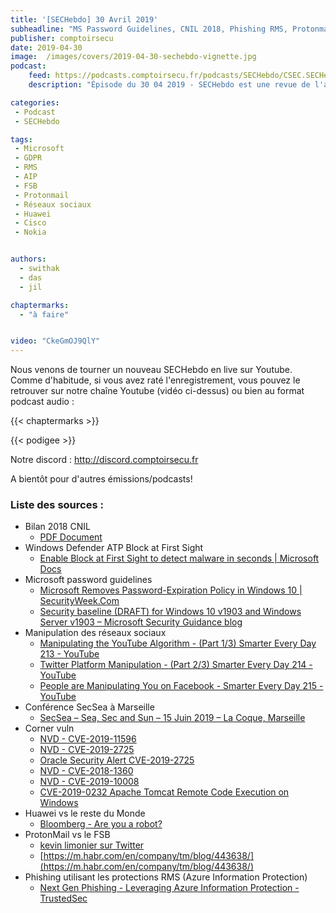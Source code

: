 ```yaml
---
title: '[SECHebdo] 30 Avril 2019'
subheadline: "MS Password Guidelines, CNIL 2018, Phishing RMS, Protonmail vs FSB, Manipulation des réseaux sociaux, Huawei/Cisco/Nokia, etc."
publisher: comptoirsecu
date: 2019-04-30
image:  /images/covers/2019-04-30-sechebdo-vignette.jpg
podcast:
    feed: https://podcasts.comptoirsecu.fr/podcasts/SECHebdo/CSEC.SECHebdo.2019-04-30.mp3
    description: "Épisode du 30 04 2019 - SECHebdo est une revue de l'actualité cybersécurité réalisée en live sur Youtube, généralement le mardi soir."

categories:
 - Podcast
 - SECHebdo

tags:
 - Microsoft
 - GDPR
 - RMS
 - AIP
 - FSB
 - Protonmail
 - Réseaux sociaux
 - Huawei
 - Cisco
 - Nokia


authors:
  - swithak
  - das
  - jil

chaptermarks:
  - "à faire"


video: "CkeGmOJ9QlY"
---
```


Nous venons de tourner un nouveau SECHebdo en live sur Youtube. Comme d'habitude, si vous avez raté l'enregistrement, vous pouvez le retrouver sur notre chaîne Youtube (vidéo ci-dessus) ou bien au format podcast audio :

{{< chaptermarks >}}

{{< podigee >}}

Notre discord : <http://discord.comptoirsecu.fr>

A bientôt pour d'autres émissions/podcasts!

### Liste des sources :

*  Bilan 2018 CNIL
	* [PDF Document](https://www.cnil.fr/sites/default/files/atoms/files/cnil-39e_rapport_annuel_2018.pdf)
*  Windows Defender ATP Block at First Sight
	* [Enable Block at First Sight to detect malware in seconds | Microsoft Docs](https://docs.microsoft.com/en-us/windows/security/threat-protection/windows-defender-antivirus/configure-block-at-first-sight-windows-defender-antivirus)
*  Microsoft password guidelines
	* [Microsoft Removes Password-Expiration Policy in Windows 10 | SecurityWeek.Com](https://www.securityweek.com/microsoft-removes-password-expiration-policy-windows-10)
	* [Security baseline (DRAFT) for Windows 10 v1903 and Windows Server v1903 – Microsoft Security Guidance blog](https://blogs.technet.microsoft.com/secguide/2019/04/24/security-baseline-draft-for-windows-10-v1903-and-windows-server-v1903/)
*  Manipulation des réseaux sociaux
	* [Manipulating the YouTube Algorithm - (Part 1/3) Smarter Every Day 213 - YouTube](https://www.youtube.com/watch?v=1PGm8LslEb4)
	* [Twitter Platform Manipulation - (Part 2/3) Smarter Every Day 214 - YouTube](https://www.youtube.com/watch?v=V-1RhQ1uuQ4)
	* [People are Manipulating You on Facebook - Smarter Every Day 215 - YouTube](https://www.youtube.com/watch?v=FY_NtO7SIrY)
* Conférence SecSea à Marseille
	* [SecSea – Sea, Sec and Sun – 15 Juin 2019 – La Coque, Marseille](https://secsea.org)
*  Corner vuln
	* [	NVD - CVE-2019-11596](https://nvd.nist.gov/vuln/detail/CVE-2019-11596)
	* [ NVD - CVE-2019-2725](https://nvd.nist.gov/vuln/detail/CVE-2019-2725)
	* [Oracle Security Alert CVE-2019-2725](https://www.oracle.com/technetwork/security-advisory/alert-cve-2019-2725-5466295.html)
	* [	NVD - CVE-2018-1360](https://nvd.nist.gov/vuln/detail/CVE-2018-1360)
	* [	NVD - CVE-2019-10008](https://nvd.nist.gov/vuln/detail/CVE-2019-10008)
	* [CVE-2019-0232 Apache Tomcat Remote Code Execution on Windows](http://mail-archives.us.apache.org/mod_mbox/www-announce/201904.mbox/%3C13d878ec-5d49-c348-48d4-25a6c81b9605%40apache.org%3E)
*  Huawei vs le reste du Monde
	* [Bloomberg - Are you a robot?](https://www.bloomberg.com/news/articles/2019-04-30/vodafone-found-hidden-backdoors-in-huawei-equipment?srnd=premium-europe)
*  ProtonMail vs le FSB
	* [kevin limonier sur Twitter](https://twitter.com/kevinlimonier/status/1121005307881193473)
	* [https://m.habr.com/en/company/tm/blog/443638/](https://m.habr.com/en/company/tm/blog/443638/)
*  Phishing utilisant les protections RMS (Azure Information Protection)
	* [Next Gen Phishing - Leveraging Azure Information Protection - TrustedSec](https://www.trustedsec.com/2019/04/next-gen-phishing-leveraging-azure-information-protection/)
